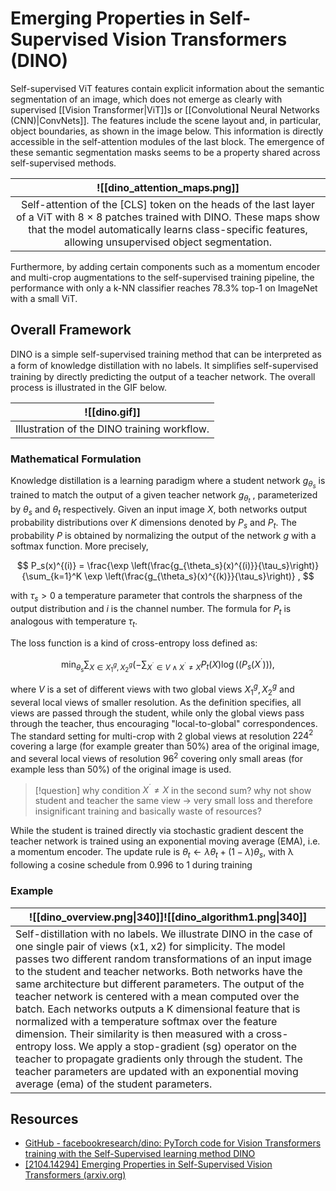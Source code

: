 # Emerging Properties in Self-Supervised Vision Transformers (DINO)

Self-supervised ViT features contain explicit information about the semantic segmentation of an image, which does not emerge as clearly with supervised [[Vision Transformer|ViT]]s or [[Convolutional Neural Networks (CNN)|ConvNets]]. The features include the scene layout and, in particular, object boundaries, as shown in the image below. This information is directly accessible in the self-attention modules of the last block. The emergence of these semantic segmentation masks seems to be a property shared across self-supervised methods.

|                                                                                                      ![[dino_attention_maps.png]]                                                                                                       |
| :-------------------------------------------------------------------------------------------------------------------------------------------------------------------------------------------------------------------------------------: |
| Self-attention of the [CLS] token on the heads of the last layer of a ViT with 8 × 8 patches trained with DINO. These maps show that the model automatically learns class-specific features, allowing unsupervised object segmentation. |

Furthermore, by adding certain components such as a momentum encoder and multi-crop augmentations to the self-supervised training pipeline, the performance with only a k-NN classifier reaches 78.3% top-1 on ImageNet with a small ViT.

## Overall Framework

DINO is a simple self-supervised training method that can be interpreted as a form of knowledge distillation with no labels. It simpliﬁes self-supervised training by directly predicting the output of a teacher network. The overall process is illustrated in the GIF below.

|                ![[dino.gif]]                |
|:-------------------------------------------:|
| Illustration of the DINO training workflow. |

### Mathematical Formulation

Knowledge distillation is a learning paradigm where a student network $g_{\theta_s}$ is trained
to match the output of a given teacher network $g_{\theta_t}$ , parameterized by $\theta_s$ and $\theta_t$ respectively.
Given an input image $X$, both networks output probability distributions over $K$ dimensions denoted by $P_s$ and $P_t$. The probability $P$ is obtained by normalizing the output of the network $g$ with a softmax function. More precisely,

$$
P_s(x)^{(i)} = \frac{\exp \left(\frac{g_{\theta_s}(x)^{(i)}}{\tau_s}\right)}{\sum_{k=1}^K \exp \left(\frac{g_{\theta_s}(x)^{(k)}}{\tau_s}\right)}
,
$$

with $\tau_s > 0$ a temperature parameter that controls the sharpness of the output distribution and $i$ is the channel number. The formula for $P_t$ is analogous with temperature $\tau_t$.

The loss function is a kind of cross-entropy loss defined as:

$$
\min_{\theta_s} \sum_{X \in {X_1^g, X_2^g}} \left( - \sum_{X^{´} \in V \wedge X^{´} \ne X}  P_t(X) \log \left((P_s(X^´) \right) \right),
$$

where $V$ is a set of different views with two global views $X_1^g , X_2^g$ and several local views of smaller resolution. As the definition specifies, all views are passed through the student, while only the global views pass through the teacher, thus encouraging "local-to-global" correspondences. The standard setting for multi-crop with 2 global views at resolution $224^2$ covering a large (for example greater than 50%) area of the original image, and several local views of resolution $96^2$ covering only small areas (for example less than 50%) of the original image is used.

> [!question]
> why condition $X^{´} \ne X$ in the second sum? why not show student and teacher the same view
> -> very small loss and therefore insignificant training and basically waste of resources?

While the student is trained directly via stochastic gradient descent the teacher network is trained using an exponential moving average (EMA), i.e. a momentum encoder. The update rule is
$\theta_t ← \lambda \theta_t + (1 − \lambda)\theta_s$, with λ following a cosine schedule
from 0.996 to 1 during training

### Example

| ![[dino_overview.png\|340]]![[dino_algorithm1.png\|340]]                                                                                                                                                                                                                                                                                                                                                                                                                                                                                                                                                                                                                                                                                                                                    |
| ------------------------------------------------------------------------------------------------------------------------------------------------------------------------------------------------------------------------------------------------------------------------------------------------------------------------------------------------------------------------------------------------------------------------------------------------------------------------------------------------------------------------------------------------------------------------------------------------------------------------------------------------------------------------------------------------------------------------------------------------------------------------------------------- |
| Self-distillation with no labels. We illustrate DINO in the case of one single pair of views (x1, x2) for simplicity. The model passes two different random transformations of an input image to the student and teacher networks. Both networks have the same architecture but different parameters. The output of the teacher network is centered with a mean computed over the batch. Each networks outputs a K dimensional feature that is normalized with a temperature softmax over the feature dimension. Their similarity is then measured with a cross-entropy loss. We apply a stop-gradient (sg) operator on the teacher to propagate gradients only through the student. The teacher parameters are updated with an exponential moving average (ema) of the student parameters. |

## Resources

- [GitHub - facebookresearch/dino: PyTorch code for Vision Transformers training with the Self-Supervised learning method DINO](https://github.com/facebookresearch/dino?tab=readme-ov-file)
- [[2104.14294] Emerging Properties in Self-Supervised Vision Transformers (arxiv.org)](https://arxiv.org/abs/2104.14294)
